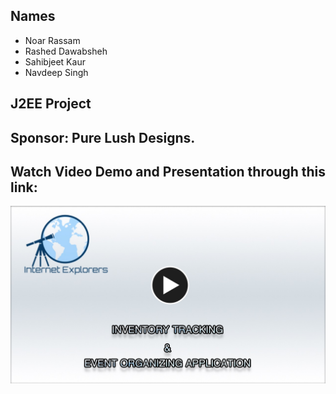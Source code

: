 ## Names 
* Noar Rassam
* Rashed Dawabsheh
* Sahibjeet Kaur
* Navdeep Singh

## J2EE Project
## Sponsor: Pure Lush Designs.


## Watch Video Demo and Presentation through this link:

[![Watch the video](https://github.com/noarrassam/PureLushDesigns_CapstoneProject/blob/master/Images/Thumbnail%20Edit%20Final.jpg)](https://youtu.be/U_M25bCl1wQ?cc_load_policy=1) 